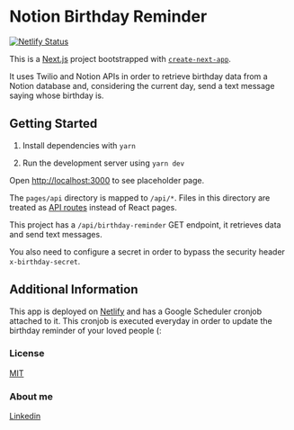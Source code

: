 # Notion Birthday Reminder

[![Netlify Status](https://api.netlify.com/api/v1/badges/a2b1ede5-1da9-4507-b9be-c297c236b3cc/deploy-status)](https://app.netlify.com/sites/notion-birthday-reminder/deploys)

This is a [Next.js](https://nextjs.org/) project bootstrapped with [`create-next-app`](https://github.com/vercel/next.js/tree/canary/packages/create-next-app).

It uses Twilio and Notion APIs in order to retrieve birthday data from a Notion database and, considering the current day, send a text message saying whose birthday is.

## Getting Started

1. Install dependencies with `yarn`

2. Run the development server using `yarn dev`

Open [http://localhost:3000](http://localhost:3000) to see placeholder page.

The `pages/api` directory is mapped to `/api/*`. Files in this directory are treated as [API routes](https://nextjs.org/docs/api-routes/introduction) instead of React pages.

This project has a `/api/birthday-reminder` GET endpoint, it retrieves data and send text messages.

You also need to configure a secret in order to bypass the security header `x-birthday-secret`.

## Additional Information

This app is deployed on [Netlify](https://notion-birthday-reminder.netlify.app/) and has a Google Scheduler cronjob attached to it. This cronjob is executed everyday in order to update the birthday reminder of your loved people (:

### License

[MIT](LICENSE)

### About me

[Linkedin](https://www.linkedin.com/in/ignacio-miranda-figueroa/)
